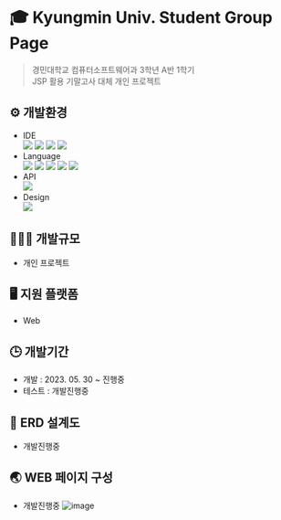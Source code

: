 # ‍🎓 Kyungmin Univ. Student Group Page
>경민대학교 컴퓨터소프트웨어과 3학년 A반 1학기<br>JSP 활용 기말고사 대체 개인 프로젝트

## ⚙️ 개발환경
* IDE<br>
<a href="https://github.com/acredev/Kyungmin-univ_student_group_page"><img src="https://img.shields.io/badge/Eclipse-2C2255?style=for-the-badge&logo=Eclipse&logoColor=white"/></a>
<a href="https://github.com/acredev/Kyungmin-univ_student_group_page"><img src="https://img.shields.io/badge/VSCode-007ACC?style=for-the-badge&logo=Visual Studio Code&logoColor=white"/></a>
<a href="https://github.com/acredev/Kyungmin-univ_student_group_page"><img src="https://img.shields.io/badge/MySQL-4479A1?style=for-the-badge&logo=MySQL&logoColor=white"/></a>
<a href="https://github.com/acredev/Kyungmin-univ_student_group_page"><img src="https://img.shields.io/badge/Apache Tomcat-F8DC75?style=for-the-badge&logo=Apache Tomcat&logoColor=black"/></a>
* Language<br>
<a href="https://github.com/acredev/Kyungmin-univ_student_group_page"><img src="https://img.shields.io/badge/HTML5-E34F26?style=for-the-badge&logo=HTML5&logoColor=white"/></a>
<a href="https://github.com/acredev/Kyungmin-univ_student_group_page"><img src="https://img.shields.io/badge/CSS3-1572B6?style=for-the-badge&logo=CSS3&logoColor=white"/></a>
<a href="https://github.com/acredev/Kyungmin-univ_student_group_page"><img src="https://img.shields.io/badge/JavaScript-F7DF1E?style=for-the-badge&logo=JavaScript&logoColor=black"/></a>
<a href="https://github.com/acredev/Kyungmin-univ_student_group_page"><img src="https://img.shields.io/badge/Java-007396?style=for-the-badge&logo=Java&logoColor=white"/></a>
<a href="https://github.com/acredev/Kyungmin-univ_student_group_page"><img src="https://img.shields.io/badge/JSP-007396?style=for-the-badge&logo=JSP&logoColor=white"/></a>
* API <br>
<a href="https://github.com/acredev/Kyungmin-univ_student_group_page"><img src="https://img.shields.io/badge/coolsms-6199D2?style=for-the-badge&logo=Minutemailer&logoColor=white"/></a>
* Design<br>
<a href="https://github.com/acredev/Kyungmin-univ_student_group_page"><img src="https://img.shields.io/badge/Adobe Photoshop-31A8FF?style=for-the-badge&logo=Adobe Photoshop&logoColor=black"/></a>

## 👨🏻‍💻 개발규모
* 개인 프로젝트

## 🖥️ 지원 플랫폼
* Web

## 🕒 개발기간
* 개발 : 2023. 05. 30 ~ 진행중
* 테스트 : 개발진행중

## 💾 ERD 설계도
* 개발진행중

## 🌏 WEB 페이지 구성
* 개발진행중
![image](https://github.com/acredev/Kyungmin_univ_group_page/assets/3482382/a389f9d4-a178-456c-b887-d23b1c5b4e7d)
